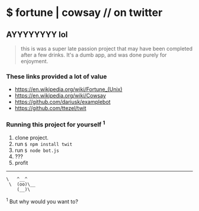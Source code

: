 # $ fortune | cowsay // on twitter

## AYYYYYYYY lol

> this is was a super late passion project that may have been completed after a few drinks. It's a dumb app, and was done purely for enjoyment. 

### These links provided a lot of value
* https://en.wikipedia.org/wiki/Fortune_(Unix)
* https://en.wikipedia.org/wiki/Cowsay
* https://github.com/dariusk/examplebot
* https://github.com/ttezel/twit

### Running this project for yourself <sup>1</sup>
1. clone project.
2. run `$ npm install twit`
3. run `$ node bot.js`
4. ???
5. profit

-------- 
    \   ^__^
     \  (oo)\__
        (__)\


<sup>1</sup> But why would you want to?
